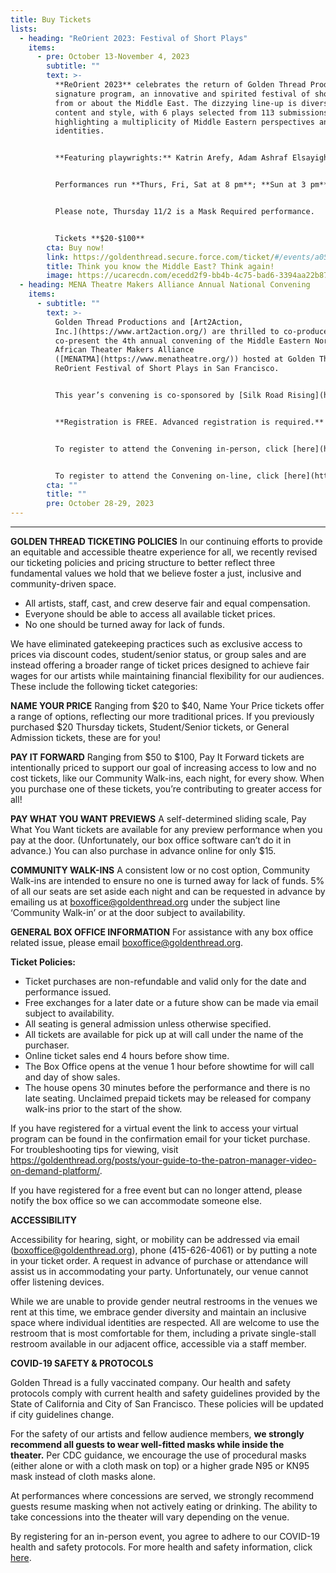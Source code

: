 ```yaml
---
title: Buy Tickets
lists:
  - heading: "ReOrient 2023: Festival of Short Plays"
    items:
      - pre: October 13-November 4, 2023
        subtitle: ""
        text: >-
          **ReOrient 2023** celebrates the return of Golden Thread Productions’
          signature program, an innovative and spirited festival of short plays
          from or about the Middle East. The dizzying line-up is diverse in
          content and style, with 6 plays selected from 113 submissions,
          highlighting a multiplicity of Middle Eastern perspectives and
          identities. 


          **Featuring playwrights:** Katrin Arefy, Adam Ashraf Elsayigh, Yussef El Guindi, Arti Ishak, Hamed Sinno, and Judith Boyajian Strang-Waldau; Directors include Sahar Assaf, Amal Bisharat, Susannah Martin, Adin Walker and Becca Wolff.


          Performances run **Thurs, Fri, Sat at 8 pm**; **Sun at 3 pm**, with a Weds performance on 11/1.


          Please note, Thursday 11/2 is a M﻿ask Required performance. 


          Tickets **$20-$100**
        cta: Buy now!
        link: https://goldenthread.secure.force.com/ticket/#/events/a0S3Z000006tecYUAQ
        title: Think you know the Middle East? Think again!
        image: https://ucarecdn.com/ecedd2f9-bb4b-4c75-bad6-3394aa22b87d/
  - heading: MENA Theatre Makers Alliance Annual National Convening
    items:
      - subtitle: ""
        text: >-
          Golden Thread Productions and [Art2Action,
          Inc.](https://www.art2action.org/) are thrilled to co-produce and
          co-present the 4th annual convening of the Middle Eastern North
          African Theater Makers Alliance
          ([MENATMA](https://www.menatheatre.org/)) hosted at Golden Thread’s
          ReOrient Festival of Short Plays in San Francisco.


          This year’s convening is co-sponsored by [Silk Road Rising](https://www.silkroadrising.org/), [Noor Theatre](https://www.noortheatre.org/), [New Arab American Theater Works](https://www.newarabamericantheaterworks.org/), [](https://www.silkroadrising.org/)[Diaspora Arts Connection](https://www.diasporaartsconnection.org/), and [Theatre Communications Group THRIVE! Program](https://tcg.org/Web/Web/Our-Work/Grant-and-Professional-Development-Programs/THRIVE/THRIVE-Overview.aspx). The Convening is made possible in part by generous support from the Ford Foundation. 


          **Registration is FREE. Advanced registration is required.**


          To register to attend the Convening in-person, click [here](https://goldenthread.my.salesforce-sites.com/ticket/#/events/a0SHs00000VVQMNMA5).


          To register to attend the Convening on-line, click [here](https://goldenthread.my.salesforce-sites.com/ticket/#/events/a0SHs00000VVZEUMA5).
        cta: ""
        title: ""
        pre: October 28-29, 2023
---
```

- - -

**GOLDEN THREAD TICKETING POLICIES**
In our continuing efforts to provide an equitable and accessible theatre experience for all, we recently revised our ticketing policies and pricing structure to better reflect three fundamental values we hold that we believe foster a just, inclusive and community-driven space.

* All artists, staff, cast, and crew deserve fair and equal compensation.
* Everyone should be able to access all available ticket prices.
* No one should be turned away for lack of funds.

We have eliminated gatekeeping practices such as exclusive access to prices via discount codes, student/senior status, or group sales and are instead offering a broader range of ticket prices designed to achieve fair wages for our artists while maintaining financial flexibility for our audiences. These include the following ticket categories:

**NAME YOUR PRICE** 
Ranging from $20 to $40, Name Your Price tickets offer a range of options, reflecting our more traditional prices. If you previously purchased $20 Thursday tickets, Student/Senior tickets, or General Admission tickets, these are for you!

**PAY IT FORWARD** 
Ranging from $50 to $100, Pay It Forward tickets are intentionally priced to support our goal of increasing access to low and no cost tickets, like our Community Walk-ins, each night, for every show. When you purchase one of these tickets, you’re contributing to greater access for all!

**PAY WHAT YOU WANT PREVIEWS**
A self-determined sliding scale, Pay What You Want tickets are available for any preview performance when you pay at the door. (Unfortunately, our box office software can’t do it in advance.) You can also purchase in advance online for only $15.

**COMMUNITY WALK-INS**
A consistent low or no cost option, Community Walk-ins are intended to ensure no one is turned away for lack of funds. 5% of all our seats are set aside each night and can be requested in advance by emailing us at boxoffice@goldenthread.org under the subject line ‘Community Walk-in’ or at the door subject to availability. 

**GENERAL BOX OFFICE INFORMATION**
For assistance with any box office related issue, please email boxoffice@goldenthread.org.

**Ticket Policies:**

* Ticket purchases are non-refundable and valid only for the date and performance issued.
* Free exchanges for a later date or a future show can be made via email subject to availability.
* All seating is general admission unless otherwise specified.
* All tickets are available for pick up at will call under the name of the purchaser.
* Online ticket sales end 4 hours before show time.
* The Box Office opens at the venue 1 hour before showtime for will call and day of show sales. 
* The house opens 30 minutes before the performance and there is no late seating. Unclaimed prepaid tickets may be released for company walk-ins prior to the start of the show.

If you have registered for a virtual event the link to access your virtual program can be found in the confirmation email for your ticket purchase. For troubleshooting tips for viewing, visit https://goldenthread.org/posts/your-guide-to-the-patron-manager-video-on-demand-platform/.

If you have registered for a free event but can no longer attend, please notify the box office so we can accommodate someone else.

**ACCESSIBILITY**

Accessibility for hearing, sight, or mobility can be addressed via email (boxoffice@goldenthread.org), phone (415-626-4061) or by putting a note in your ticket order. A request in advance of purchase or attendance will assist us in accommodating your party. Unfortunately, our venue cannot offer listening devices.

While we are unable to provide gender neutral restrooms in the venues we rent at this time, we embrace gender diversity and maintain an inclusive space where individual identities are respected. All are welcome to use the restroom that is most comfortable for them, including a private single-stall restroom available in our adjacent office, accessible via a staff member.

**COVID-19 SAFETY & PROTOCOLS** 

Golden Thread is a fully vaccinated company. Our health and safety protocols comply with current health and safety guidelines provided by the State of California and City of San Francisco. These policies will be updated if city guidelines change. 

For the safety of our artists and fellow audience members, **we strongly recommend all guests to wear well-fitted masks while inside the theater.** Per CDC guidance, we encourage the use of procedural masks (either alone or with a cloth mask on top) or a higher grade N95 or KN95 mask instead of cloth masks alone.  

At performances where concessions are served, we strongly recommend guests resume masking when not actively eating or drinking. The ability to take concessions into the theater will vary depending on the venue. 

By registering for an in-person event, you agree to adhere to our COVID-19 health and safety protocols. For more health and safety information, click [here](https://goldenthread.org/posts/health-safety-protocols/).